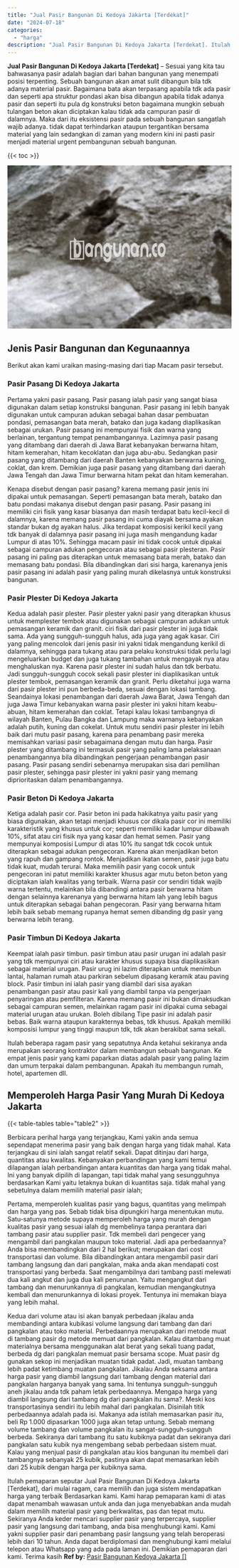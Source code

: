 ```yaml
---
title: "Jual Pasir Bangunan Di Kedoya Jakarta [Terdekat]"
date: "2024-07-18"
categories: 
  - "harga"
description: "Jual Pasir Bangunan Di Kedoya Jakarta [Terdekat]. Itulah pemaparan seputar Jual Pasir Bangunan Di Kedoya Jakarta [Terdekat], dari mulai ragam, cara memilih..."
---
```


**Jual Pasir Bangunan Di Kedoya Jakarta \[Terdekat\]** – Sesuai yang kita tau bahwasanya pasir adalah bagian dari bahan bangunan yang menempati posisi terpenting. Sebuah bangunan akan amat sulit dibangun bila tdk adanya material pasir. Bagaimana bata akan terpasang apabila tdk ada pasir dan seperti apa struktur pondasi akan bisa dibangun apabila tidak adanya pasir dan seperti itu pula dg konstruksi beton bagaimana mungkin sebuah tulangan beton akan diciptakan kalau tidak ada campuran pasir di dalamnya. Maka dari itu eksistensi pasir pada sebuah bangunan sangatlah wajib adanya. tidak dapat terhindarkan ataupun tergantikan bersama material yang lain sedangkan di zaman yang modern kini ini pasti pasir menjadi material urgent pembangunan sebuah bangunan.

{{< toc >}}

![Jual Pasir Bangunan Di Kedoya Jakarta [Terdekat]](/images/jual-pasir-bangunan-36.png)

## Jenis Pasir Bangunan dan Kegunaannya

Berikut akan kami uraikan masing-masing dari tiap Macam pasir tersebut.

### Pasir Pasang Di Kedoya Jakarta

Pertama yakni pasir pasang. Pasir pasang ialah pasir yang sangat biasa digunakan dalam setiap konstruksi bangunan. Pasir pasang ini lebih banyak digunakan untuk campuran adukan sebagai bahan dasar pembuatan pondasi, pemasangan bata merah, batako dan juga kadang diaplikasikan sebagai urukan. Pasir pasang ini mempunyai fisik dan warna yang berlainan, tergantung tempat penambangannya. Lazimnya pasir pasang yang ditambang dari daerah di Jawa Barat kebanyakan berwarna hitam, hitam kemerahan, hitam kecoklatan dan juga abu-abu. Sedangkan pasir pasang yang ditambang dari daerah Banten kebanyakan berwarna kuning, coklat, dan krem. Demikian juga pasir pasang yang ditambang dari daerah Jawa Tengah dan Jawa Timur berwarna hitam pekat dan hitam kemerahan.

Kenapa disebut dengan pasir pasang? karena memang pasir jenis ini dipakai untuk pemasangan. Seperti pemasangan bata merah, batako dan batu pondasi makanya disebut dengan pasir pasang. Pasir pasang ini memiliki ciri fisik yang kasar biasanya dan masih terdapat batu kecil-kecil di dalamnya, karena memang pasir pasang ini cuma diayak bersama ayakan standar bukan dg ayakan halus. Jika terdapat komposisi kerikil kecil yang tdk banyak di dalamnya pasir pasang ini juga masih mengandung kadar Lumpur di atas 10%. Sehingga macam pasir ini tidak cocok untuk dipakai sebagai campuran adukan pengecoran atau sebagai pasir plesteran. Pasir pasang ini paling pas diterapkan untuk memasang bata merah, batako dan memasang batu pondasi. Bila dibandingkan dari sisi harga, karenanya jenis pasir pasang ini adalah pasir yang paling murah dikelasnya untuk konstruksi bangunan.

### Pasir Plester Di Kedoya Jakarta

Kedua adalah pasir plester. Pasir plester yakni pasir yang diterapkan khusus untuk memplester tembok atau digunakan sebagai campuran adukan untuk pemasangan keramik dan granit. ciri fisik dari pasir plester ini juga tidak sama. Ada yang sungguh-sungguh halus, ada juga yang agak kasar. Ciri yang paling mencolok dari jenis pasir ini yakni tidak mengandung kerikil di dalamnya, sehingga para tukang atau para pelaku konstruksi tidak perlu lagi mengeluarkan budget dan juga tukang tambahan untuk mengayak nya atau menghaluskan nya. Karena pasir plester ini sudah halus dan tdk berbatu. Jadi sungguh-sungguh cocok sekali pasir plester ini diaplikasikan untuk plester tembok, pemasangan keramik dan granit. Perlu diketahui juga warna dari pasir plester ini pun berbeda-beda, sesuai dengan lokasi tambang. Seandainya lokasi penambangan dari daerah Jawa Barat, Jawa Tengah dan juga Jawa Timur kebanyakan warna pasir plester ini yakni hitam keabu-abuan, hitam kemerahan dan coklat. Tetapi kalau lokasi tambangnya di wilayah Banten, Pulau Bangka dan Lampung maka warnanya kebanyakan adalah putih, kuning dan cokelat. Untuk mutu sendiri pasir plester ini lebih baik dari mutu pasir pasang, karena para penambang pasir mereka memisahkan variasi pasir sebagaimana dengan mutu dan harga. Pasir plester yang ditambang ini termasuk pasir yang paling lama pelaksanaan penambangannya bila dibandingkan pengerjaan penambangan pasir pasang. Pasir pasang sendiri sebenarnya merupakan sisa dari pemilihan pasir plester, sehingga pasir plester ini yakni pasir yang memang diprioritaskan dalam penambangannya.

### Pasir Beton Di Kedoya Jakarta

Ketiga adalah pasir cor. Pasir beton ini pada hakikatnya yaitu pasir yang biasa digunakan, akan tetapi menjadi khusus cor dikala pasir cor ini memiliki karakteristik yang khusus untuk cor; seperti memiliki kadar lumpur dibawah 10%, sifat atau ciri fisik nya yang kasar dan hemat semen. Pasir yang mempunyai komposisi Lumpur di atas 10% itu sangat tdk cocok untuk diterapkan sebagai adukan pengecoran. Karena akan menjadikan beton yang rapuh dan gampang rontok. Menjadikan ikatan semen, pasir juga batu tidak kuat, mudah terurai. Maka memilih pasir yang cocok untuk pengecoran ini patut memiliki karakter khusus agar mutu beton beton yang diciptakan ialah kwalitas yang terbaik. Warna pasir cor sendiri tidak wajib warna tertentu, melainkan bila dibandingi antara pasir berwarna hitam dengan selainnya karenanya yang berwarna hitam lah yang lebih bagus untuk diterapkan sebagai bahan pengecoran. Pasir yang berwarna hitam lebih baik sebab memang rupanya hemat semen dibanding dg pasir yang berwarna lebih terang.

### Pasir Timbun Di Kedoya Jakarta

Keempat ialah pasir timbun. pasir timbun atau pasir urugan ini adalah pasir yang tdk mempunyai ciri atau karakter khusus supaya bisa diaplikasikan sebagai material urugan. Pasir urug ini lazim diterapkan untuk menimbun lantai, halaman rumah atau parkiran sebelum dipasang keramik atau paving block. Pasir timbun ini ialah pasir yang diambil dari sisa ayakan penambangan pasir atau pasir kali yang diambil tanpa via pengerjaan penyaringan atau pemfilteran. Karena memang pasir ini bukan dimaksudkan sebagai campuran semen, melainkan ragam pasir ini dipakai cuma sebagai material urugan atau urukan. Boleh dibilang Tipe pasir ini adalah pasir bebas. Baik warna ataupun karakternya bebas, tdk khusus. Apakah memiliki komposisi lumpur yang tinggi maupun tdk, tdk akan berakibat sama sekali.

Itulah beberapa ragam pasir yang sepatutnya Anda ketahui sekiranya anda merupakan seorang kontraktor dalam membangun sebuah bangunan. Ke empat jenis pasir yang kami paparkan diatas adalah pasir yang paling lazim dan umum terpakai dalam pembangunan. Apakah itu membangun rumah, hotel, apartemen dll.

## Memperoleh Harga Pasir Yang Murah Di Kedoya Jakarta

{{< table-tables table="table2" >}}

Berbicara perihal harga yang terjangkau, Kami yakin anda semua sependapat menerima pasir yang baik dengan harga yang tidak mahal. Kata terjangkau di sini ialah sangat relatif sekali. Dapat ditinjau dari harga, quantitas atau kwalitas. Kebanyakan perbandingan yang kami temui dilapangan ialah perbandingan antara kuantitas dan harga yang tidak mahal. Ini yang banyak dipilih di lapangan, tapi tidak mahal yang sesungguhnya berdasarkan Kami yaitu letaknya bukan di kuantitas saja. tidak mahal yang sebetulnya dalam memilih material pasir ialah;

Pertama, memperoleh kualitas pasir yang bagus, quantitas yang melimpah dan harga yang pas. Sebab tidak bisa dipungkiri harga menentukan mutu. Satu-satunya metode supaya memperoleh harga yang murah dengan kualitas pasir yang sesuai ialah dg membelinya tanpa perantara dari tambang pasir atau supplier pasir. Tdk membeli dari pengecer yang mengambil dari pangkalan maupun toko material. Jadi apa perbedaannya? Anda bisa membandingkan dari 2 hal berikut; merupakan dari cost transportasi dan volume. Bila dibandingkan antara mengambil pasir dari tambang langsung dan dari pangkalan, maka anda akan mendapati cost transportasi yang berbeda. Saat mengambilnya dari tambang pasti melewati dua kali angkut dan juga dua kali penurunan. Yaitu mengangkut dari tambang dan menurunkannya di pangkalan, kemudian mengangkutnya kembali dan menurunkannya di lokasi proyek. Tentunya ini memakan biaya yang lebih mahal.

Kedua dari volume atau isi akan banyak perbedaan jikalau anda membandingi antara kubikasi volume langsung dari tambang dan dari pangkalan atau toko material. Perbedaannya merupakan dari metode muat di tambang pasir dg metode memuat dari pangkalan. Kalau ditambang muat materialnya bersama menggunakan alat berat yang sekali tuang padat, berbeda dg dari pangkalan memuat pasir bersama scope. Muat pasir dg gunakan sekop ini menjadikan muatan tidak padat. Jadi, muatan tambang lebih padat ketimbang muatan pangkalan. Jikalau Anda seksama antara harga pasir yang diambil langsung dari tambang dengan material dari pangkalan harganya banyak yang sama. Ini tentunya sungguh-sungguh aneh jikalau anda tdk paham letak perbedaannya. Mengapa harga yang diambil langsung dari tambang dg dari pangkalan itu sama?. Meski kos transportasinya sendiri itu lebih mahal dari pangkalan. Disinilah titik perbedaannya adalah pada isi. Makanya ada istilah memasarkan pasir itu, beli Rp 1.000 dipasarkan 1000 juga akan tetap untung. Sebab memang volume tambang dan volume pangkalan itu sangat-sungguh-sungguh berbeda. Sekiranya dari tambang itu satu kubiknya padat dan sekiranya dari pangkalan satu kubik nya mengembang sebab perbedaan sistem muat. Kalau yang menjual pasir di pangkalan atau kios bangunan itu membeli dari tambangnya sebanyak 25 kubik, pastinya akan dapat memasarkan lebih dari 25 kubik dengan harga per kubiknya sama.

Itulah pemaparan seputar Jual Pasir Bangunan Di Kedoya Jakarta \[Terdekat\], dari mulai ragam, cara memilih dan juga sistem mendapatkan harga yang terbaik Berdasarkan kami. Kami harap pemaparan kami di atas dapat menambah wawasan untuk anda dan juga menyebabkan anda mudah dalam memilih material pasir yang berkwalitas, pas dan tepat mutu. Sekiranya Anda keder mencari supplier pasir yang terpercaya, supplier pasir yang langsung dari tambang, anda bisa menghubungi kami. Kami yakni supplier pasir dari penambang pasir langsung yang telah beroperasi lebih dari 10 tahun. Anda dapat berdiplomasi dan menghubungi kami melalui telepon atau Whatsapp yang ada pada laman ini. Demikian pemaparan dari kami. Terima kasih
**Ref by:** [Pasir Bangunan Kedoya Jakarta []](https://id.wikipedia.org/wiki/Pasir)
